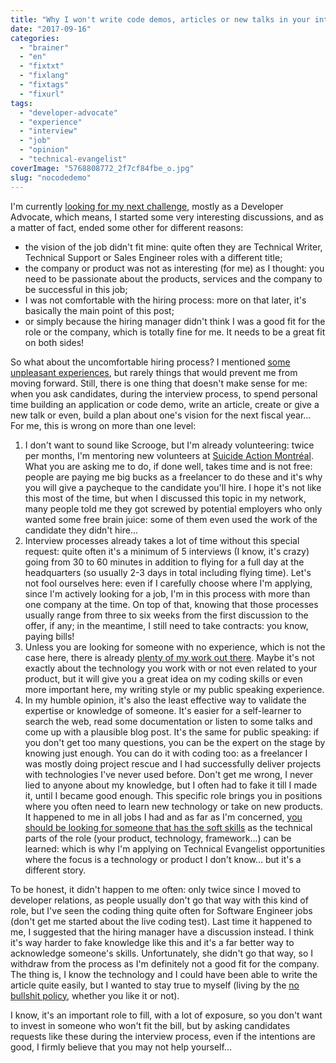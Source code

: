 ```yaml
---
title: "Why I won't write code demos, articles or new talks in your interview process"
date: "2017-09-16"
categories: 
  - "brainer"
  - "en"
  - "fixtxt"
  - "fixlang"
  - "fixtags"
  - "fixurl"
tags: 
  - "developer-advocate"
  - "experience"
  - "interview"
  - "job"
  - "opinion"
  - "technical-evangelist"
coverImage: "5768808772_2f7cf84fbe_o.jpg"
slug: "nocodedemo"
---
```


I'm currently [looking for my next challenge](https://fred.dev/i-just-want-to-make-shit-happens-looking-for-a-new-opportunity/), mostly as a Developer Advocate, which means, I started some very interesting discussions, and as a matter of fact, ended some other for different reasons:

- the vision of the job didn't fit mine: quite often they are Technical Writer, Technical Support or Sales Engineer roles with a different title;
- the company or product was not as interesting (for me) as I thought: you need to be passionate about the products, services and the company to be successful in this job;
- I was not comfortable with the hiring process: more on that later, it's basically the main point of this post;
- or simply because the hiring manager didn't think I was a good fit for the role or the company, which is totally fine for me. It needs to be a great fit on both sides!

So what about the uncomfortable hiring process? I mentioned [some unpleasant experiences](https://fred.dev/hiring-someone-is-a-bidirectional-process/), but rarely things that would prevent me from moving forward. Still, there is one thing that doesn't make sense for me: when you ask candidates, during the interview process, to spend personal time building an application or code demo, write an article, create or give a new talk or even, build a plan about one's vision for the next fiscal year... For me, this is wrong on more than one level:

1. I don't want to sound like Scrooge, but I'm already volunteering: twice per months, I'm mentoring new volunteers at [Suicide Action Montréal](http://suicideactionmontreal.org/). What you are asking me to do, if done well, takes time and is not free: people are paying me big bucks as a freelancer to do these and it's why you will give a paycheque to the candidate you'll hire. I hope it's not like this most of the time, but when I discussed this topic in my network, many people told me they got screwed by potential employers who only wanted some free brain juice: some of them even used the work of the candidate they didn't hire...
2. Interview processes already takes a lot of time without this special request: quite often it's a minimum of 5 interviews (I know, it's crazy) going from 30 to 60 minutes in addition to flying for a full day at the headquarters (so usually 2-3 days in total including flying time). Let's not fool ourselves here: even if I carefully choose where I'm applying, since I'm actively looking for a job, I'm in this process with more than one company at the time. On top of that, knowing that those processes usually range from three to six weeks from the first discussion to the offer, if any; in the meantime, I still need to take contracts: you know, paying bills!
3. Unless you are looking for someone with no experience, which is not the case here, there is already [plenty of my work out there](https://fred.dev/the-www-and-me/). Maybe it's not exactly about the technology you work with or not even related to your product, but it will give you a great idea on my coding skills or even more important here, my writing style or my public speaking experience.
4. In my humble opinion, it's also the least effective way to validate the expertise or knowledge of someone. It's easier for a self-learner to search the web, read some documentation or listen to some talks and come up with a plausible blog post. It's the same for public speaking: if you don't get too many questions, you can be the expert on the stage by knowing just enough. You can do it with coding too: as a freelancer I was mostly doing project rescue and I had successfully deliver projects with technologies I've never used before. Don't get me wrong, I never lied to anyone about my knowledge, but I often had to fake it till I made it, until I became good enough. This specific role brings you in positions where you often need to learn new technology or take on new products. It happened to me in all jobs I had and as far as I'm concerned, [you should be looking for someone that has the soft skills](http://fred.dev/technical-evangelist-where-soft-skills-become-hard-skills/) as the technical parts of the role (your product, technology, framework...) can be learned: which is why I'm applying on Technical Evangelist opportunities where the focus is a technology or product I don't know... but it's a different story.

To be honest, it didn't happen to me often: only twice since I moved to developer relations, as people usually don't go that way with this kind of role, but I've seen the coding thing quite often for Software Engineer jobs (don't get me started about the live coding test). Last time it happened to me, I suggested that the hiring manager have a discussion instead. I think it's way harder to fake knowledge like this and it's a far better way to acknowledge someone's skills. Unfortunately, she didn't go that way, so I withdraw from the process as I'm definitely not a good fit for the company. The thing is, I know the technology and I could have been able to write the article quite easily, but I wanted to stay true to myself (living by the [no bullshit policy](http://fred.dev/no-bullshit-policy/), whether you like it or not).

I know, it's an important role to fill, with a lot of exposure, so you don't want to invest in someone who won't fit the bill, but by asking candidates requests like these during the interview process, even if the intentions are good, I firmly believe that you may not help yourself...
